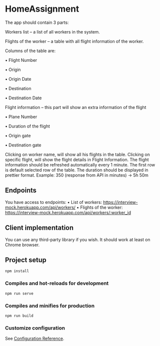 # HomeAssignment

The app should contain 3 parts: 

Workers list – a list of all workers in the system.

Flights of the worker – a table with all flight information of the worker.

Columns of the table are: 

   • Flight Number
   
   • Origin
   
   • Origin Date
   
   • Destination
   
   • Destination Date
   
Flight information – this part will show an extra information of the flight

   • Plane Number
   
   • Duration of the flight
   
   • Origin gate
   
   • Destination gate
   
Clicking on worker name, will show all his flights in the table.
Clicking on specific flight, will show the flight details in Flight Information.
The flight information should be refreshed automatically every 1 minute.
The first row is default selected row of the table.
The duration should be displayed in prettier format. 
Example: 350 (response from API in minutes) → 5h 50m

## Endpoints
You have access to endpoints:
• List of workers: https://interview-mock.herokuapp.com/api/workers/
• Flights of the worker: https://interview-mock.herokuapp.com/api/workers/:worker_id

## Client implementation
You can use any third-party library if you wish.
It should work at least on Chrome browser.

## Project setup
```
npm install
```

### Compiles and hot-reloads for development
```
npm run serve
```

### Compiles and minifies for production
```
npm run build
```

### Customize configuration
See [Configuration Reference](https://cli.vuejs.org/config/).
